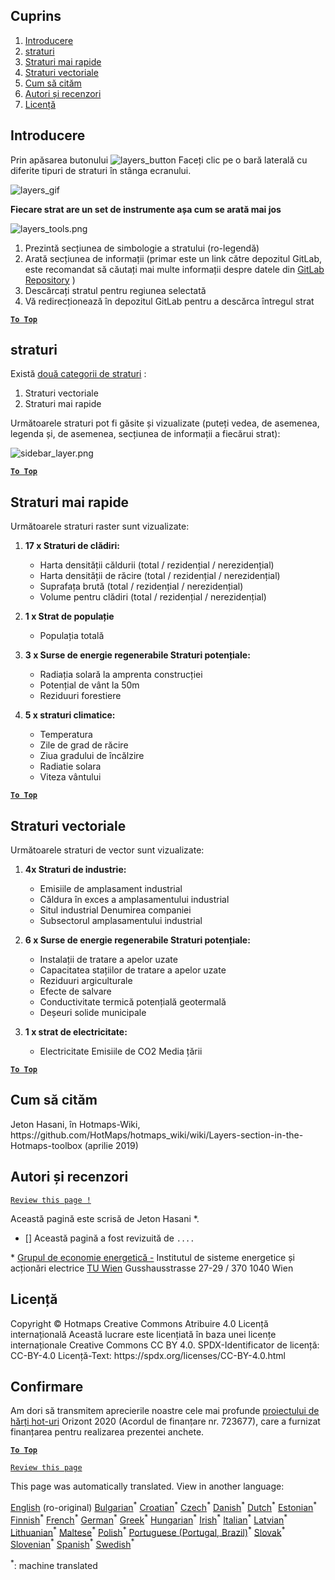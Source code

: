 <h2> Cuprins </h2><ol><li> <a href="#Introduction">Introducere</a> </li><li> <a href="#Layers">straturi</a> </li><li> <a href="#Raster-Layers">Straturi mai rapide</a> </li><li> <a href="#Vector-Layers">Straturi vectoriale</a> </li><li> <a href="#How-to-cite">Cum să cităm</a> </li><li> <a href="#Authors-and-reviewers">Autori și recenzori</a> </li><li> <a href="#License">Licență</a> </li></ol><h2> Introducere </h2><p> Prin apăsarea butonului <img alt="layers_button" src="https://github.com/HotMaps/hotmaps_wiki/blob/master/Images/general_tool_functionalities_and_structure/layers_button.PNG"/> Faceți clic pe o bară laterală cu diferite tipuri de straturi în stânga ecranului. </p><p><img alt="layers_gif" src="https://github.com/HotMaps/hotmaps_wiki/blob/master/Images/general_tool_functionalities_and_structure/layers.gif"/></p><p> <strong>Fiecare strat are un set de instrumente așa cum se arată mai jos</strong> </p><p><img alt="layers_tools.png" src="https://github.com/HotMaps/hotmaps_wiki/blob/master/Images/general_tool_functionalities_and_structure/layers_tools.png"/></p><ol><li> Prezintă secțiunea de simbologie a stratului (ro-legendă) </li><li> Arată secțiunea de informații (primar este un link către depozitul GitLab, este recomandat să căutați mai multe informații despre datele din <a href="https://gitlab.com/hotmaps">GitLab Repository</a> ) </li><li> Descărcați stratul pentru regiunea selectată </li><li> Vă redirecționează în depozitul GitLab pentru a descărca întregul strat </li></ol><p><ins> <code><strong><a href="#table-of-contents">To Top</a></strong></code> </ins> </p><h2> straturi </h2><p> Există <a href="https://www.gislounge.com/geodatabases-explored-vector-and-raster-data">două categorii de straturi</a> : </p><ol><li> Straturi vectoriale </li><li> Straturi mai rapide </li></ol><p> Următoarele straturi pot fi găsite și vizualizate (puteți vedea, de asemenea, legenda și, de asemenea, secțiunea de informații a fiecărui strat): </p><p><img alt="sidebar_layer.png" src="https://github.com/HotMaps/hotmaps_wiki/blob/master/Images/general_tool_functionalities_and_structure/all_layers.png"/></p><p><ins> <code><strong><a href="#table-of-contents">To Top</a></strong></code> </ins> </p><h2> Straturi mai rapide </h2><p> Următoarele straturi raster sunt vizualizate: </p><ol><li><p> <strong>17 x Straturi de clădiri:</strong> </p><ul><li> Harta densității căldurii (total / rezidențial / nerezidențial) </li><li> Harta densității de răcire (total / rezidențial / nerezidențial) </li><li> Suprafața brută (total / rezidențial / nerezidențial) </li><li> Volume pentru clădiri (total / rezidențial / nerezidențial) </li></ul></li><li><p> <strong>1 x Strat de populație</strong> </p><ul><li> Populația totală </li></ul></li><li><p> <strong>3 x Surse de energie regenerabile Straturi potențiale:</strong> </p><ul><li> Radiația solară la amprenta construcției </li><li> Potențial de vânt la 50m </li><li> Reziduuri forestiere </li></ul></li><li><p> <strong>5 x straturi climatice:</strong> </p><ul><li> Temperatura </li><li> Zile de grad de răcire </li><li> Ziua gradului de încălzire </li><li> Radiatie solara </li><li> Viteza vântului </li></ul></li></ol><p><ins> <code><strong><a href="#table-of-contents">To Top</a></strong></code> </ins> </p><h2> Straturi vectoriale </h2><p> Următoarele straturi de vector sunt vizualizate: </p><ol><li><p> <strong>4x Straturi de industrie:</strong> </p><ul><li> Emisiile de amplasament industrial </li><li> Căldura în exces a amplasamentului industrial </li><li> Situl industrial Denumirea companiei </li><li> Subsectorul amplasamentului industrial </li></ul></li><li><p> <strong>6 x Surse de energie regenerabile Straturi potențiale:</strong> </p><ul><li> Instalații de tratare a apelor uzate </li><li> Capacitatea stațiilor de tratare a apelor uzate </li><li> Reziduuri argiculturale </li><li> Efecte de salvare </li><li> Conductivitate termică potențială geotermală </li><li> Deșeuri solide municipale </li></ul></li><li><p> <strong>1 x strat de electricitate:</strong> </p><ul><li> Electricitate Emisiile de CO2 Media țării </li></ul></li></ol><p><ins> <code><strong><a href="#table-of-contents">To Top</a></strong></code> </ins> </p><h2> Cum să cităm </h2><p> Jeton Hasani, în Hotmaps-Wiki, https://github.com/HotMaps/hotmaps_wiki/wiki/Layers-section-in-the-Hotmaps-toolbox (aprilie 2019) </p><h2> Autori și recenzori </h2><p> <code><a href="https://github.com/HotMaps/hotmaps_wiki/wiki/Layer-Section/_edit">Review this page !</a></code> </p> <p> Această pagină este scrisă de Jeton Hasani *. </p><ul><li> [] Această pagină a fost revizuită de <code>....</code> </li></ul><p> * <a href="https://eeg.tuwien.ac.at/">Grupul de economie energetică -</a> Institutul de sisteme energetice și acționări electrice <a href="https://eeg.tuwien.ac.at/">TU Wien</a> Gusshausstrasse 27-29 / 370 1040 Wien </p><h2> Licență </h2><p> Copyright © Hotmaps Creative Commons Atribuire 4.0 Licență internațională Această lucrare este licențiată în baza unei licențe internaționale Creative Commons CC BY 4.0. SPDX-Identificator de licență: CC-BY-4.0 Licență-Text: https://spdx.org/licenses/CC-BY-4.0.html </p><h2> Confirmare </h2><p> Am dori să transmitem aprecierile noastre cele mai profunde <a href="https://www.hotmaps-project.eu">proiectului de hărți hot-uri</a> Orizont 2020 (Acordul de finanțare nr. 723677), care a furnizat finanțarea pentru realizarea prezentei anchete. </p><p><ins> <code><strong><a href="#table-of-contents">To Top</a></strong></code> </ins> </p><p> <code><a href="https://github.com/HotMaps/hotmaps_wiki/wiki/Layer-Section/_edit">Review this page</a></code> </p>

This page was automatically translated. View in another language:

[English](../en/Layers-section-in-the-Hotmaps-toolbox.md) (ro-original) [Bulgarian](../bg/Layers-section-in-the-Hotmaps-toolbox.md)<sup>\*</sup> [Croatian](../hr/Layers-section-in-the-Hotmaps-toolbox.md)<sup>\*</sup> [Czech](../cs/Layers-section-in-the-Hotmaps-toolbox.md)<sup>\*</sup> [Danish](../da/Layers-section-in-the-Hotmaps-toolbox.md)<sup>\*</sup> [Dutch](../nl/Layers-section-in-the-Hotmaps-toolbox.md)<sup>\*</sup> [Estonian](../et/Layers-section-in-the-Hotmaps-toolbox.md)<sup>\*</sup> [Finnish](../fi/Layers-section-in-the-Hotmaps-toolbox.md)<sup>\*</sup> [French](../fr/Layers-section-in-the-Hotmaps-toolbox.md)<sup>\*</sup> [German](../de/Layers-section-in-the-Hotmaps-toolbox.md)<sup>\*</sup> [Greek](../el/Layers-section-in-the-Hotmaps-toolbox.md)<sup>\*</sup> [Hungarian](../hu/Layers-section-in-the-Hotmaps-toolbox.md)<sup>\*</sup> [Irish](../ga/Layers-section-in-the-Hotmaps-toolbox.md)<sup>\*</sup> [Italian](../it/Layers-section-in-the-Hotmaps-toolbox.md)<sup>\*</sup> [Latvian](../lv/Layers-section-in-the-Hotmaps-toolbox.md)<sup>\*</sup> [Lithuanian](../lt/Layers-section-in-the-Hotmaps-toolbox.md)<sup>\*</sup> [Maltese](../mt/Layers-section-in-the-Hotmaps-toolbox.md)<sup>\*</sup> [Polish](../pl/Layers-section-in-the-Hotmaps-toolbox.md)<sup>\*</sup> [Portuguese (Portugal, Brazil)](../pt/Layers-section-in-the-Hotmaps-toolbox.md)<sup>\*</sup>  [Slovak](../sk/Layers-section-in-the-Hotmaps-toolbox.md)<sup>\*</sup> [Slovenian](../sl/Layers-section-in-the-Hotmaps-toolbox.md)<sup>\*</sup> [Spanish](../es/Layers-section-in-the-Hotmaps-toolbox.md)<sup>\*</sup> [Swedish](../sv/Layers-section-in-the-Hotmaps-toolbox.md)<sup>\*</sup> 

<sup>\*</sup>: machine translated
